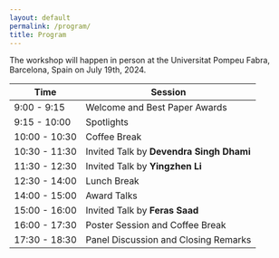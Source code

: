 ```yaml
---
layout: default
permalink: /program/
title: Program
---
```

The workshop will happen in person at the Universitat Pompeu Fabra, Barcelona, Spain on July 19th, 2024.

<table class="table table-striped">
    <thead>
    <tr>
        <th scope="col">Time</th>
        <th scope="col">Session</th>
    </tr>
    </thead>
    <tbody>
    <tr>
        <td>9:00 - 9:15</td>
        <td>Welcome and Best Paper Awards</td>
    </tr>
    <tr>
        <td>9:15 - 10:00</td>
        <td>Spotlights</td>
    </tr>
    <tr>
        <td>10:00 - 10:30</td>
        <td>Coffee Break</td>
    </tr>
    <tr>
        <td>10:30 - 11:30</td>
        <td>Invited Talk by <strong>Devendra Singh Dhami</strong></td>
    </tr>
    <tr>
        <td>11:30 - 12:30</td>
        <td>Invited Talk by <strong>Yingzhen Li</strong></td>
    </tr>
    <tr>
        <td>12:30 - 14:00</td>
        <td>Lunch Break</td>
    </tr>
    <tr>
        <td>14:00 - 15:00</td>
        <td>Award Talks</td>
    </tr>
    <tr>
        <td>15:00 - 16:00</td>
        <td>Invited Talk by <strong>Feras Saad</strong></td>
    </tr>
    <tr>
        <td>16:00 - 17:30</td>
        <td>Poster Session and Coffee Break</td>
    </tr>
    <tr>
        <td>17:30 - 18:30</td>
        <td>Panel Discussion and Closing Remarks</td>
    </tr>
    </tbody>
</table>
